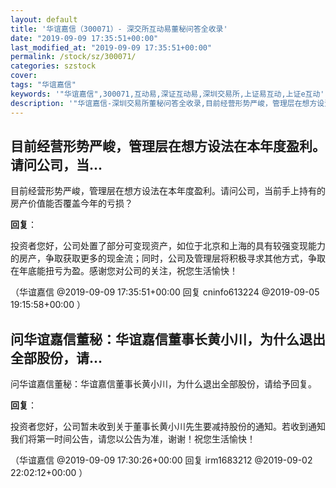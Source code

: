 ```yaml
---
layout: default
title: '华谊嘉信（300071）- 深交所互动易董秘问答全收录'
date: "2019-09-09 17:35:51+00:00"
last_modified_at: "2019-09-09 17:35:51+00:00"
permalink: /stock/sz/300071/
categories: szstock
cover: 
tags: "华谊嘉信"
keywords: '"华谊嘉信",300071,互动易,深证互动易,深圳交易所,上证易互动,上证e互动'
description: '"华谊嘉信-深圳交易所董秘问答全收录,目前经营形势严峻，管理层在想方设法在本年度盈利。请问公司，当前手上持有的房产价值能否覆盖今年的亏损？"'
---
```


## 目前经营形势严峻，管理层在想方设法在本年度盈利。请问公司，当...

目前经营形势严峻，管理层在想方设法在本年度盈利。请问公司，当前手上持有的房产价值能否覆盖今年的亏损？

**回复**：

投资者您好，公司处置了部分可变现资产，如位于北京和上海的具有较强变现能力的房产，争取获取更多的现金流；同时，公司及管理层将积极寻求其他方式，争取在年底能扭亏为盈。感谢您对公司的关注，祝您生活愉快！ 

（华谊嘉信  @2019-09-09 17:35:51+00:00 回复 cninfo613224  @2019-09-05 19:15:58+00:00 ）

## 问华谊嘉信董秘：华谊嘉信董事长黄小川，为什么退出全部股份，请...

问华谊嘉信董秘：华谊嘉信董事长黄小川，为什么退出全部股份，请给予回复。

**回复**：

投资者您好，公司暂未收到关于董事长黄小川先生要减持股份的通知。若收到通知我们将第一时间公告，请您以公告为准，谢谢！祝您生活愉快！ 

（华谊嘉信  @2019-09-09 17:30:26+00:00 回复 irm1683212  @2019-09-02 22:02:12+00:00 ）

